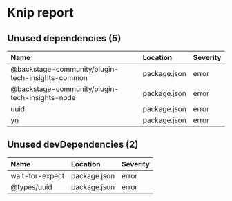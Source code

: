 # Knip report

## Unused dependencies (5)

| Name                                             | Location     | Severity |
| :----------------------------------------------- | :----------- | :------- |
| @backstage-community/plugin-tech-insights-common | package.json | error    |
| @backstage-community/plugin-tech-insights-node   | package.json | error    |
| uuid                                             | package.json | error    |
| yn                                               | package.json | error    |

## Unused devDependencies (2)

| Name            | Location     | Severity |
| :-------------- | :----------- | :------- |
| wait-for-expect | package.json | error    |
| @types/uuid     | package.json | error    |
